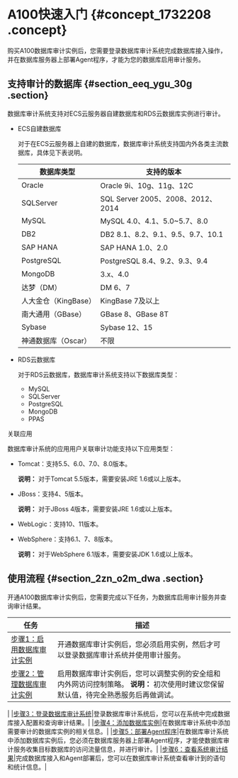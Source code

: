# A100快速入门 {#concept_1732208 .concept}

购买A100数据库审计实例后，您需要登录数据库审计系统完成数据库接入操作，并在数据库服务器上部署Agent程序，才能为您的数据库启用审计服务。

## 支持审计的数据库 {#section_eeq_ygu_30g .section}

数据库审计系统支持对ECS云服务器自建数据库和RDS云数据库实例进行审计。

-   ECS自建数据库

    对于在ECS云服务器上自建的数据库，数据库审计系统支持国内外各类主流数据库，具体见下表说明。

    |数据库类型|支持的版本|
    |-----|-----|
    |Oracle|Oracle 9i、10g、11g、12C|
    |SQLServer|SQL Server 2005、2008、2012、2014|
    |MySQL|MySQL 4.0、4.1、5.0~5.7、8.0|
    |DB2|DB2 8.1、8.2、9.1、9.5、9.7、10.1|
    |SAP HANA|SAP HANA 1.0、2.0|
    |PostgreSQL|PostgreSQL 8.4、9.2、9.3、9.4|
    |MongoDB|3.x、4.0|
    |达梦（DM）|DM 6、7|
    |人大金仓（KingBase）|KingBase 7及以上|
    |南大通用（GBase）|GBase 8、GBase 8T|
    |Sybase|Sybase 12、15|
    |神通数据库（Oscar）|不限|

-   RDS云数据库

    对于RDS云数据库，数据库审计系统支持以下数据库类型：

    -   MySQL
    -   SQLServer
    -   PostgreSQL
    -   MongoDB
    -   PPAS

关联应用

数据库审计系统的应用用户关联审计功能支持以下应用类型：

-   Tomcat：支持5.5、6.0、7.0、8.0版本。

    **说明：** 对于Tomcat 5.5版本，需要安装JRE 1.6或以上版本。

-   JBoss：支持4、5版本。

    **说明：** 对于JBoss 4版本，需要安装JRE 1.6或以上版本。

-   WebLogic：支持10、11版本。
-   WebSphere：支持6.1、7、8版本。

    **说明：** 对于WebSphere 6.1版本，需要安装JDK 1.6或以上版本。


## 使用流程 {#section_2zn_o2m_dwa .section}

开通A100数据库审计实例后，您需要完成以下任务，为数据库启用审计服务并查询审计结果。

|任务|描述|
|--|--|
|[步骤1：启用数据库审计实例](../../../../cn.zh-CN/用户指南（A100）/启用数据库审计实例.md#)|开通数据库审计实例后，您必须启用实例，然后才可以登录数据库审计系统并使用审计服务。|
|[步骤2：管理数据库审计实例](../../../../cn.zh-CN/用户指南（A100）/管理数据库审计实例.md#)|启用数据库审计实例后，您可以调整实例的安全组和内外网访问控制策略。 **说明：** 初次使用时建议您保留默认值，待完全熟悉服务后再做调试。

 |
|[步骤3：登录数据库审计系统](../../../../cn.zh-CN/用户指南（A100）/登录数据库审计系统.md#)|登录数据库审计系统后，您可以在系统中完成数据库接入配置和查询审计结果。|
|[步骤4：添加数据库实例](../../../../cn.zh-CN/用户指南（A100）/添加数据库实例.md#)|在数据库审计系统中添加需要审计的数据库实例的相关信息。|
|[步骤5：部署Agent程序](../../../../cn.zh-CN/用户指南（A100）/部署Agent程序.md#)|在数据库审计系统中添加数据库实例后，您必须在数据库服务器上部署Agent程序，才能使数据库审计服务收集目标数据库的访问流量信息，并进行审计。|
|[步骤6：查看系统审计结果](../../../../cn.zh-CN/用户指南（A100）/查看系统审计到的语句.md#)|完成数据库接入和Agent部署后，您可以在数据库审计系统查看审计到的语句和统计信息。|

